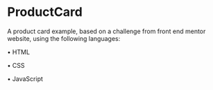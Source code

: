 # ProductCard

A product card example, based on a challenge from front end mentor website, using the following languages:

• HTML

• CSS

• JavaScript
